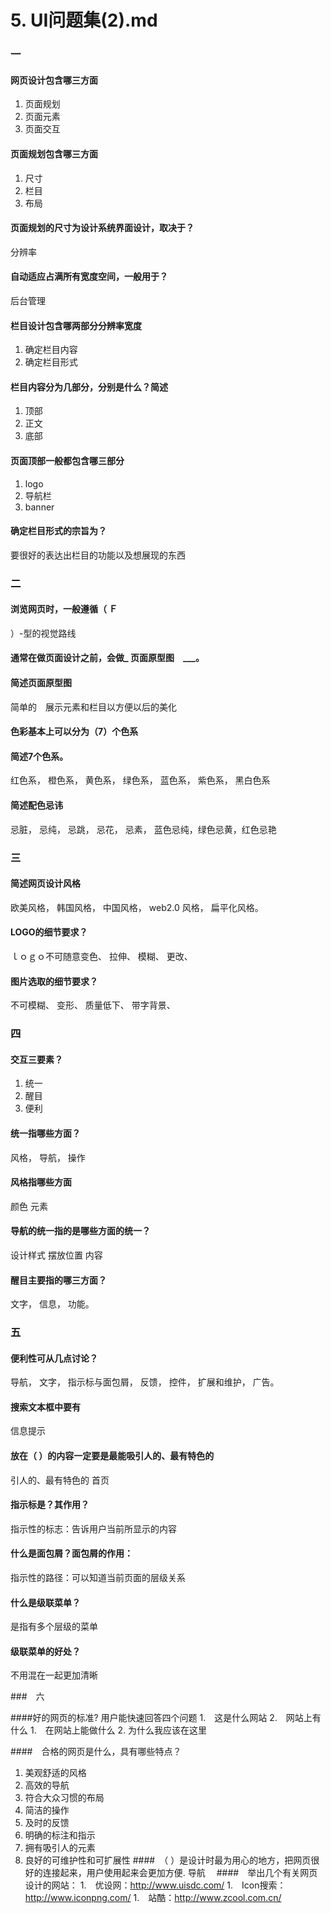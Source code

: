 # 5. UI问题集(2).md

### 一

#### 网页设计包含哪三方面
1. 页面规划 
2.  页面元素
3.  页面交互

#### 页面规划包含哪三方面
1.  尺寸
2.  栏目
3.  布局

#### 页面规划的尺寸为设计系统界面设计，取决于？
 分辨率 
#### 自动适应占满所有宽度空间，一般用于？
 后台管理　　　
#### 栏目设计包含哪两部分分辨率宽度
1.  确定栏目内容
2.  确定栏目形式

#### 栏目内容分为几部分，分别是什么？简述
1.  顶部 
2.   正文
3.  底部

#### 页面顶部一般都包含哪三部分
1.   logo 
2.   导航栏 
3.    banner



#### 确定栏目形式的宗旨为？
要很好的表达出栏目的功能以及想展现的东西

### 二

#### 浏览网页时，一般遵循（ Ｆ
）-型的视觉路线
#### 通常在做页面设计之前，会做_ 页面原型图　___。
#### 简述页面原型图
简单的　展示元素和栏目以方便以后的美化

#### 色彩基本上可以分为（7）个色系
#### 简述7个色系。
 红色系， 橙色系， 黄色系， 绿色系， 蓝色系， 紫色系， 黑白色系

#### 简述配色忌讳
 忌脏， 忌纯， 忌跳， 忌花，  忌素，
 蓝色忌纯，绿色忌黄，红色忌艳

### 三

#### 简述网页设计风格
 欧美风格， 韩国风格， 中国风格， web2.0 风格， 扁平化风格。
#### LOGO的细节要求？
ｌｏｇｏ不可随意变色、 拉伸、 模糊、 更改、


#### 图片选取的细节要求？
 不可模糊、 变形、 质量低下、 带字背景、
### 四

#### 交互三要素？
1.  统一
2.   醒目
3.  便利

#### 统一指哪些方面？
 风格， 导航， 操作
#### 风格指哪些方面
颜色
元素

#### 导航的统一指的是哪些方面的统一？
设计样式
摆放位置
内容

#### 醒目主要指的哪三方面？
 文字， 信息， 功能。
### 五

#### 便利性可从几点讨论？
 导航， 文字， 指示标与面包屑， 反馈， 控件， 扩展和维护， 广告。
#### 搜索文本框中要有
信息提示

#### 放在（ ）的内容一定要是最能吸引人的、最有特色的
引人的、最有特色的
首页

#### 指示标是？其作用？
指示性的标志：告诉用户当前所显示的内容

#### 什么是面包屑？面包屑的作用：
指示性的路径：可以知道当前页面的层级关系


#### 什么是级联菜单？
是指有多个层级的菜单


#### 级联菜单的好处？
不用混在一起更加清晰

###　六

####好的网页的标准?
  用户能快速回答四个问题
1.　这是什么网站
2.　网站上有什么
1.　在网站上能做什么
2. 为什么我应该在这里 



####　合格的网页是什么，具有哪些特点？
1. 美观舒适的风格
2. 高效的导航
3. 符合大众习惯的布局
4. 简洁的操作
5. 及时的反馈
6. 明确的标注和指示
7. 拥有吸引人的元素
8. 良好的可维护性和可扩展性
####　（ ）是设计时最为用心的地方，把网页很好的连接起来，用户使用起来会更加方便.
 导航　
####　举出几个有关网页设计的网站：
1.　优设网：http://www.uisdc.com/
1.　Icon搜索：http://www.iconpng.com/
1.　站酷：http://www.zcool.com.cn/
